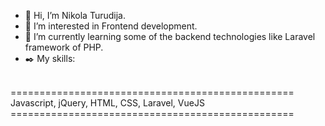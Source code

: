 - 👋 Hi, I’m Nikola Turudija.
- 👀 I’m interested in Frontend development.
- 🌱 I’m currently learning some of the backend technologies like Laravel framework of PHP.
- ✒️ My skills:
<br>
=================================================
<br>
Javascript, jQuery, HTML, CSS, Laravel, VueJS
<br>
=================================================
